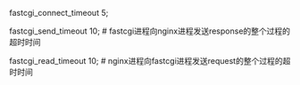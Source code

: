 fastcgi_connect_timeout 5;

fastcgi_send_timeout 10; # fastcgi进程向nginx进程发送response的整个过程的超时时间

fastcgi_read_timeout 10; # nginx进程向fastcgi进程发送request的整个过程的超时时间



